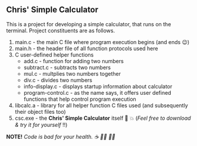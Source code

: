## Chris' Simple Calculator
This is a project for developing a simple calculator, that runs on the terminal. Project constituents are as follows.
1. main.c - the main C file where program execution begins (and ends :wink:)
2. main.h - the header file of all function protocols used here
3. C user-defined helper functions
    *	add.c - function for adding two numbers
    *	subtract.c - subtracts two numbers
    *	mul.c -  multplies two numbers together
    *	div.c - divides two numbers
    *   info-display.c - displays startup information about calculator
    *   program-control.c - as the name says, it offers user defined functions that help control program execution 
4. libcalc.a - library for all helper function C files used (and subsequently their object files too)
5. csc.exe - the **Chris' Simple Calculator** itself :tada: :boom: (_Feel free to download & try it for yourself_ :bangbang:)

**NOTE!** _Code is bad for your health. :coffee: :man_technologist: :woman_technologist:_
